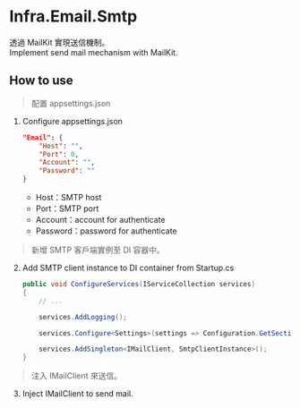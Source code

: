 # Infra.Email.Smtp

透過 MailKit 實現送信機制。  
Implement send mail mechanism with MailKit.

## How to use

> 配置 appsettings.json

1. Configure appsettings.json

    ```json
    "Email": {
        "Host": "",
        "Port": 0,
        "Account": "",
        "Password": ""
    }
    ```

    - Host：SMTP host
    - Port：SMTP port
    - Account：account for authenticate
    - Password：password for authenticate

> 新增 SMTP 客戶端實例至 DI 容器中。

2. Add SMTP client instance to DI container from Startup.cs

    ```csharp
    public void ConfigureServices(IServiceCollection services)
    {
        // ...

        services.AddLogging();

        services.Configure<Settings>(settings => Configuration.GetSection(Settings.SectionName).Bind(settings));

        services.AddSingleton<IMailClient, SmtpClientInstance>();
    }
    ```

> 注入 IMailClient 來送信。

3. Inject IMailClient to send mail.
